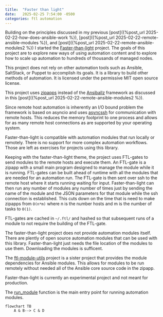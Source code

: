 ```yaml
---
title:  "Faster than light"
date:   2025-02-25 7:54:00 -0500
categories: ftl automation
---
```


Building on the principles discussed in my previous [post]({%post_url 2025-02-22-how-does-ansible-work %}),
[post]({%post_url 2025-02-22-remote-ansible-modules %}), and [post]({%post_url 2025-02-22-remote-ansible-modules2 %})
I started the [Faster-than-light](https://github.com/benthomasson/faster-than-light) project.   The goals of
this project are to explore new ways of using automation content and to explore how to scale up automation to
hundreds of thousands of managed nodes.

This project does not rely on other automation tools such as Ansible, SaltStack, or Puppet to accomplish its goals.
It is a library to build other methods of automation.   It is licensed under the permissive MIT open source license.

This project uses [zipapps](https://docs.python.org/3/library/zipapp.html) instead of the
[Ansiballz](https://docs.ansible.com/ansible/latest/dev_guide/developing_program_flow_modules.html#ansiballz-framework)
framework as discussed in this [post]({%post_url 2025-02-22-remote-ansible-modules2 %}).

Since remote host automation is inherently an I/O bound problem the framework is based on asyncio and uses
[asyncssh](https://asyncssh.readthedocs.io/en/latest/index.html)
for communication with remote hosts.  This reduces the memory footprint to one process and allows for
as many remote host connections as are supported by your operating system.

Faster-than-light is compatible with automation modules that run locally or remotely.  There is no support
for more complex automation workflows.  Those are left as exercises for projects using this library.

Keeping with the faster-than-light theme, the project uses FTL-gates to send
modules to the remote hosts and execute them.  An FTL-gate is a zipapp with a
small main program designed to manage the module while it is running. FTL-gates
can be built ahead of runtime with all the modules that are needed for an
automation run.  The FTL-gate is then sent over ssh to the remote host where it
starts running waiting for input.  Faster-than-light can then run any number of
modules any number of times just by sending the name of the module and the JSON
parameters for that module while the ssh connection is established.  This
cuts down on the time that is need to make zipapps from `O(n*m)` where n is the number
hosts and m is the number of tasks to `O(1)`.

FTL-gates are cached in `~/.ftl/` and hashed so that subsequent runs of a module
to not require the building of the FTL-gate.

The faster-than-light project does not provide automation modules itself.  There
are plently of open source automation modules that can be used with this library.
Faster-than-light just needs the file location of the modules to use them.
Downloading the modules is sufficent.

The [ftl-module-utils](https://github.com/benthomasson/ftl_module_utils)
project is a sister project that provides the module dependencies for Ansible
modules.   This allows for modules to be run remotely without needed all of the
Ansible core source code in the zipapp.

Faster-than-light is currently an experimental project and not meant for production.

The [run_module](https://github.com/benthomasson/faster-than-light/blob/adfa23403c3e5c304ac3d6d66af73d34ec3e1dd5/python-asyncio/faster_than_light/faster_than_light/module.py#L108) function is the main entry point for running automation modules.



```mermaid
flowchart TB
    A & B--> C & D
```
